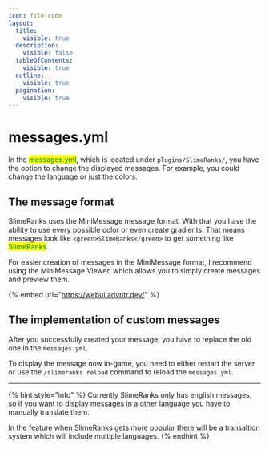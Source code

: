 ```yaml
---
icon: file-code
layout:
  title:
    visible: true
  description:
    visible: false
  tableOfContents:
    visible: true
  outline:
    visible: true
  pagination:
    visible: true
---
```


# messages.yml

In the <mark style="color:green;">messages.yml</mark>, which is located under `plugins/SlimeRanks/`, you have the option to change the displayed messages. For example, you could change the language or just the colors.

## The message format

SlimeRanks uses the MiniMessage message format. With that you have the ability to use every possible color or even create gradients. That means messages look like `<green>SlimeRanks</green>` to get something like <mark style="color:green;">SlimeRanks</mark>.

For easier creation of messages in the MiniMessage format, I recommend using the MiniMessage Viewer, which allows you to simply create messages and preview them.

{% embed url="https://webui.advntr.dev/" %}

## The implementation of custom messages

After you successfully created your message, you have to replace the old one in the `messages.yml`.

To display the message now in-game, you need to either restart the server or use the `/slimeranks reload` command to reload the `messages.yml`.

***

{% hint style="info" %}
Currently SlimeRanks only has english messages, so if you want to display messages in a other language you have to manually translate them.

In the feature when SlimeRanks gets more popular there will be a transaltion system which will include multiple languages.
{% endhint %}

